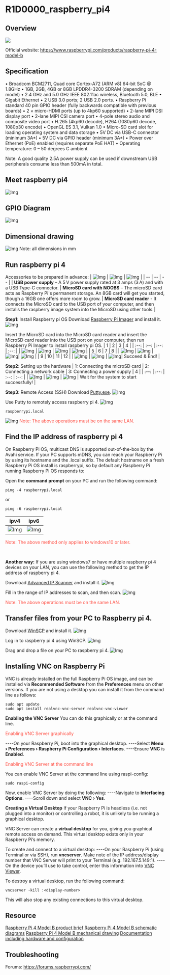 # R1D0000_raspberry_pi4

## Overview
<img src="../../_static/raspberry/R1D0000_raspberry_pi4/2img.png" style="zoom:100%">

Official website: <https://www.raspberrypi.com/products/raspberry-pi-4-model-b>

## Specification
• Broadcom BCM2711, Quad core Cortex-A72 (ARM v8) 64-bit SoC @ 1.8GHz
• 1GB, 2GB, 4GB or 8GB LPDDR4-3200 SDRAM (depending on model)
• 2.4 GHz and 5.0 GHz IEEE 802.11ac wireless, Bluetooth 5.0, BLE
• Gigabit Ethernet
• 2 USB 3.0 ports; 2 USB 2.0 ports.
• Raspberry Pi standard 40 pin GPIO header (fully backwards compatible with previous boards)
• 2 × micro-HDMI ports (up to 4kp60 supported)
• 2-lane MIPI DSI display port
• 2-lane MIPI CSI camera port
• 4-pole stereo audio and composite video port
• H.265 (4kp60 decode), H264 (1080p60 decode, 1080p30 encode)
• OpenGL ES 3.1, Vulkan 1.0
• Micro-SD card slot for loading operating system and data storage
• 5V DC via USB-C connector (minimum 3A*)
• 5V DC via GPIO header (minimum 3A*)
• Power over Ethernet (PoE) enabled (requires separate PoE HAT)
• Operating temperature: 0 – 50 degrees C ambient

Note: A good quality 2.5A power supply can be used if downstream USB peripherals consume less than 500mA in total.

## Meet raspberry pi4
![Img](../../_static/raspberry/R1D0000_raspberry_pi4/5img.png)

## GPIO Diagram
![Img](../../_static/raspberry/R1D0000_raspberry_pi4/3img.png)

## Dimensional drawing
![Img](../../_static/raspberry/R1D0000_raspberry_pi4/4img.png)
Note: all dimensions in mm

## Run raspberry pi 4
Accessories to be prepared in advance:
| ![Img](../../_static/raspberry/R1D0000_raspberry_pi4/6img.png) | ![Img](../../_static/raspberry/R1D0000_raspberry_pi4/7img.png) | ![Img](../../_static/raspberry/R1D0000_raspberry_pi4/8img.png) |
| -- | -- | -- |
| **USB power supply** – A 5 V power supply rated at 3 amps (3 A) and with a USB Type-C connector. | **MicroSD card with NOOBS** – The microSD card acts as Raspberry Pi's permanent storage.  An 8GB card will get you started, though a 16GB one offers more room to grow. | **MicroSD card reader** - It connects the MicroSD card to the USB port of your computer, and then installs the raspberry image system into the MicroSD using other tools.|

**Step1**: Install Raspberry pi OS
Download [Raspberry Pi Imager](https://www.raspberrypi.com/software/) and install it.
![Img](../../_static/raspberry/R1D0000_raspberry_pi4/10img.png)

Insert the MicroSD card into the MicroSD card reader and insert the MicroSD card reader into the USB port on your computer, then run Raspberry Pi Imager to install raspberry pi OS.
| 1 | 2 | 3 | 4 |
| :--: | :--: | :--: | :--: |
| ![Img](../../_static/raspberry/R1D0000_raspberry_pi4/11img.png) | ![Img](../../_static/raspberry/R1D0000_raspberry_pi4/12img.png) | ![Img](../../_static/raspberry/R1D0000_raspberry_pi4/13img.png) | ![Img](../../_static/raspberry/R1D0000_raspberry_pi4/14img.png) |
| 5 | 6 | 7 | 8 |
| ![Img](../../_static/raspberry/R1D0000_raspberry_pi4/15img.png) | ![Img](../../_static/raspberry/R1D0000_raspberry_pi4/16img.png) | ![Img](../../_static/raspberry/R1D0000_raspberry_pi4/17img.png )| ![Img](../../_static/raspberry/R1D0000_raspberry_pi4/18img.png) |
| 9 | 10 | 11 | 12 |
| ![Img](../../_static/raspberry/R1D0000_raspberry_pi4/19img.png) | ![Img](../../_static/raspberry/R1D0000_raspberry_pi4/20img.png) | ![Img](../../_static/raspberry/R1D0000_raspberry_pi4/21img.png )| Succeed & End! |

**Step2**: Setting up the hardware
| 1: Connecting the microSD card | 2: Connecting a network cable | 3: Connecting a power supply | 4 |
| :--: | :--: | :--: | :--: |
| ![Img](../../_static/raspberry/R1D0000_raspberry_pi4/22img.png) | ![Img](../../_static/raspberry/R1D0000_raspberry_pi4/23img.png) | ![Img](../../_static/raspberry/R1D0000_raspberry_pi4/24img.png) | Wait for the system to start successfully! |

**Step3**: Remote Access (SSH)
Download [Putty.exe](https://www.putty.be/latest.html).
![Img](../../_static/raspberry/R1D0000_raspberry_pi4/25img.png)

Use Putty to remotely access raspberry pi 4.
![Img](../../_static/raspberry/R1D0000_raspberry_pi4/26img.png)
```
raspberrypi.local
```
![Img](../../_static/raspberry/R1D0000_raspberry_pi4/27img.png)
<span style="color: rgb(255, 76, 65);">Note: The above operations must be on the same LAN.</span>

## Find the IP address of raspberry pi 4
On Raspberry Pi OS, multicast DNS is supported out-of-the-box by the Avahi service.
If your PC supports mDNS, you can reach your Raspberry Pi by using its hostname and the .local suffix. The default hostname on a fresh Raspberry Pi OS install is raspberrypi, so by default any Raspberry Pi running Raspberry Pi OS responds to:

Open the **command prompt** on your PC and run the following command:
```command line
ping -4 raspberrypi.local
```
or
```command line
ping -6 raspberrypi.local
```
| ipv4 | ipv6 |
| -- | -- |
| ![Img](../../_static/raspberry/R1D0000_raspberry_pi4/28img.png) | ![Img](../../_static/raspberry/R1D0000_raspberry_pi4/29img.png) |
<span style="color: rgb(255, 76, 65);">Note: The above method only applies to windows10 or later.</span>

&emsp;

**Another way:**
If you are using windows7 or have multiple raspberry pi 4 devices on your LAN, you can use the following method to get the IP address of raspberry pi 4.

Download [Advanced IP Scanner](https://www.advanced-ip-scanner.com/) and install it.
![Img](../../_static/raspberry/R1D0000_raspberry_pi4/30img.png)

Fill in the range of IP addresses to scan, and then scan.
![Img](../../_static/raspberry/R1D0000_raspberry_pi4/31img.png)

<span style="color: rgb(255, 76, 65);">Note: The above operations must be on the same LAN.</span>

## Transfer files from your PC to Raspberry pi 4.
Download [WinSCP](https://winscp.net/eng/index.php) and install it.
![Img](../../_static/raspberry/R1D0000_raspberry_pi4/32img.png)

Log in to raspberry pi 4 using WinSCP.
![Img](../../_static/raspberry/R1D0000_raspberry_pi4/33img.png)

Drag and drop a file on your PC to raspberry pi 4.
![Img](../../_static/raspberry/R1D0000_raspberry_pi4/34img.png)

## Installing VNC on Raspberry Pi
VNC is already installed on the full Raspberry Pi OS image, and can be installed via **Recommended Software** from the **Preferences** menu on other versions.
If you are not using a desktop you can install it from the command line as follows:
```command line
sudo apt update
sudo apt install realvnc-vnc-server realvnc-vnc-viewer
```

**Enabling the VNC Server**
You can do this graphically or at the command line.

<span style="color: rgb(255, 76, 65);">Enabling VNC Server graphically</span> 

----On your Raspberry Pi, boot into the graphical desktop.
----Select **Menu › Preferences › Raspberry Pi Configuration › Interfaces**.
----Ensure **VNC** is **Enabled**.

<span style="color: rgb(255, 76, 65);">Enabling VNC Server at the command line</span> 

You can enable VNC Server at the command line using raspi-config:
```command line
sudo raspi-config
```
Now, enable VNC Server by doing the following:
----Navigate to **Interfacing Options**.
----Scroll down and select **VNC › Yes**.


**Creating a Virtual Desktop**
If your Raspberry Pi is headless (i.e. not plugged into a monitor) or controlling a robot, it is unlikely to be running a graphical desktop.

VNC Server can create a **virtual desktop** for you, giving you graphical remote access on demand. This virtual desktop exists only in your Raspberry Pi’s memory.

To create and connect to a virtual desktop:
----On your Raspberry Pi (using Terminal or via SSH), run **vncserver**. Make note of the IP address/display number that VNC Server will print to your Terminal (e.g. 192.167.5.149:1).
----On the device you’ll use to take control, enter this information into [VNC Viewer](https://www.realvnc.com/download/viewer/).

To destroy a virtual desktop, run the following command:
```command line
vncserver -kill :<display-number>
```
This will also stop any existing connections to this virtual desktop.

## Resource
[Raspberry Pi 4 Model B product brief](https://datasheets.raspberrypi.com/rpi4/raspberry-pi-4-product-brief.pdf)
[Raspberry Pi 4 Model B schematic diagrams](https://datasheets.raspberrypi.com/rpi4/raspberry-pi-4-reduced-schematics.pdf)
[Raspberry Pi 4 Model B mechanical drawing](https://datasheets.raspberrypi.com/rpi4/raspberry-pi-4-mechanical-drawing.pdf)
[Documentation including hardware and configuration](https://www.raspberrypi.com/documentation/)

## Troubleshooting
Forums: <https://forums.raspberrypi.com/>

